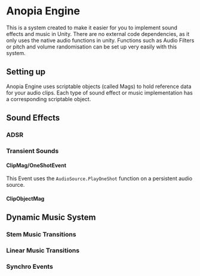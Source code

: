 # Anopia Engine
This is a system created to make it easier for you to implement sound effects and music in Unity.
There are no external code dependencies, as it only uses the native audio functions in unity.
Functions such as Audio Filters or pitch and volume randomisation can be set up very easily with this system.
## Setting up
Anopia Engine uses scriptable objects (called Mags) to hold reference data for your audio clips.
Each type of sound effect or music implementation has a corresponding scriptable object.
## Sound Effects
### ADSR
### Transient Sounds
#### ClipMag/OneShotEvent
This Event uses the `AudioSource.PlayOneShot` function on a persistent audio source.
#### ClipObjectMag
## Dynamic Music System
### Stem Music Transitions
### Linear Music Transitions
### Synchro Events
